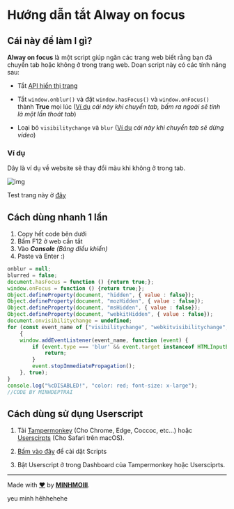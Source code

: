 # Hướng dẫn tắt Alway on focus

## Cái này để làm l gì?

**Alway on focus** là một script giúp ngăn các trang web biết rằng bạn đã chuyển tab hoặc không ở trong trang web. Doạn script này có các tính năng sau:

- Tắt [API hiển thị trang](https://developer.mozilla.org/en-US/docs/Web/API/Page_Visibility_API)

- Tắt `window.onblur()` và đặt `window.hasFocus()` và `window.onFocus()` thành **True** mọi lúc ([Ví dụ](../focustest) *cái này khi chuyển tab, bấm ra ngoài sẽ tính là một lần thoát tab*)

- Loại bỏ `visibilitychange` và `blur` ([Ví dụ](http://daniemon.com/tech/webapps/page-visibility/) *cái này khi chuyển tab sẽ dừng video*)
  
### Ví dụ
Dây là ví dụ về website sẽ thay đổi màu khi không ở trong tab.

![img](https://raw.githubusercontent.com/daijro/always-on-focus/main/preview/preview.gif)

Test trang này ở [đây](../focustest)

## Cách dùng nhanh 1 lần
1. Copy hết code bên dưới
2. Bấm F12 ở web cần tắt
3. Vào ***Console*** *(Bảng điều khiển)* 
4. Paste và Enter :)

```js
onblur = null;
blurred = false;
document.hasFocus = function () {return true;};
window.onFocus = function () {return true;};
Object.defineProperty(document, "hidden", { value : false});
Object.defineProperty(document, "mozHidden", { value : false});
Object.defineProperty(document, "msHidden", { value : false});
Object.defineProperty(document, "webkitHidden", { value : false});
document.onvisibilitychange = undefined;
for (const event_name of ["visibilitychange", "webkitvisibilitychange", "blur", "mozvisibilitychange", "msvisibilitychange"]) 
    {
    window.addEventListener(event_name, function (event) {
        if (event.type === 'blur' && event.target instanceof HTMLInputElement) {
            return;
        }
        event.stopImmediatePropagation();
    }, true);
}
console.log("%cDISABLED!", "color: red; font-size: x-large");
//CODE BY MINHDEPTRAI
```

## Cách dùng sử dụng Userscript
1. Tải [Tampermonkey](https://www.tampermonkey.net/) (Cho Chrome, Edge, Coccoc, etc...) hoặc [Userscirpts](https://apps.apple.com/us/app/userscripts/id1463298887) (Cho Safari trên macOS).

2. [Bấm vào đây](../files/alwaysonfocus.user.js) để cài dặt Scripts

3. Bật Userscript ở trong Dashboard của Tampermonkey hoặc Usersciprts.

---
Made with [❤️](https://greasyfork.org/en/scripts/429635-always-on-focus) by **[MINHMOIII](../fb)**.

yeu minh hêhhehehe
